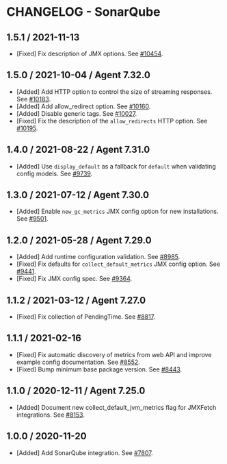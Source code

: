 # CHANGELOG - SonarQube

## 1.5.1 / 2021-11-13

* [Fixed] Fix description of JMX options. See [#10454](https://github.com/DataDog/integrations-core/pull/10454).

## 1.5.0 / 2021-10-04 / Agent 7.32.0

* [Added] Add HTTP option to control the size of streaming responses. See [#10183](https://github.com/DataDog/integrations-core/pull/10183).
* [Added] Add allow_redirect option. See [#10160](https://github.com/DataDog/integrations-core/pull/10160).
* [Added] Disable generic tags. See [#10027](https://github.com/DataDog/integrations-core/pull/10027).
* [Fixed] Fix the description of the `allow_redirects` HTTP option. See [#10195](https://github.com/DataDog/integrations-core/pull/10195).

## 1.4.0 / 2021-08-22 / Agent 7.31.0

* [Added] Use `display_default` as a fallback for `default` when validating config models. See [#9739](https://github.com/DataDog/integrations-core/pull/9739).

## 1.3.0 / 2021-07-12 / Agent 7.30.0

* [Added] Enable `new_gc_metrics` JMX config option for new installations. See [#9501](https://github.com/DataDog/integrations-core/pull/9501).

## 1.2.0 / 2021-05-28 / Agent 7.29.0

* [Added] Add runtime configuration validation. See [#8985](https://github.com/DataDog/integrations-core/pull/8985).
* [Fixed] Fix defaults for `collect_default_metrics` JMX config option. See [#9441](https://github.com/DataDog/integrations-core/pull/9441).
* [Fixed] Fix JMX config spec. See [#9364](https://github.com/DataDog/integrations-core/pull/9364).

## 1.1.2 / 2021-03-12 / Agent 7.27.0

* [Fixed] Fix collection of PendingTime. See [#8817](https://github.com/DataDog/integrations-core/pull/8817).

## 1.1.1 / 2021-02-16

* [Fixed] Fix automatic discovery of metrics from web API and improve example config documentation. See [#8552](https://github.com/DataDog/integrations-core/pull/8552).
* [Fixed] Bump minimum base package version. See [#8443](https://github.com/DataDog/integrations-core/pull/8443).

## 1.1.0 / 2020-12-11 / Agent 7.25.0

* [Added] Document new collect_default_jvm_metrics flag for JMXFetch integrations. See [#8153](https://github.com/DataDog/integrations-core/pull/8153).

## 1.0.0 / 2020-11-20

* [Added] Add SonarQube integration. See [#7807](https://github.com/DataDog/integrations-core/pull/7807).

